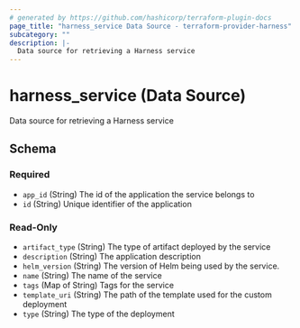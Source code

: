 ```yaml
---
# generated by https://github.com/hashicorp/terraform-plugin-docs
page_title: "harness_service Data Source - terraform-provider-harness"
subcategory: ""
description: |-
  Data source for retrieving a Harness service
---
```


# harness_service (Data Source)

Data source for retrieving a Harness service



<!-- schema generated by tfplugindocs -->
## Schema

### Required

- `app_id` (String) The id of the application the service belongs to
- `id` (String) Unique identifier of the application

### Read-Only

- `artifact_type` (String) The type of artifact deployed by the service
- `description` (String) The application description
- `helm_version` (String) The version of Helm being used by the service.
- `name` (String) The name of the service
- `tags` (Map of String) Tags for the service
- `template_uri` (String) The path of the template used for the custom deployment
- `type` (String) The type of the deployment


